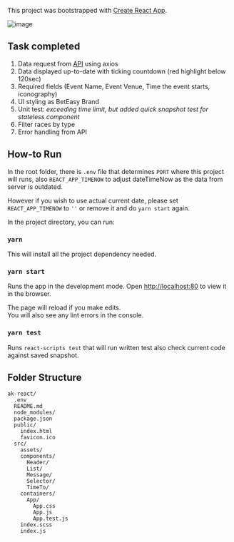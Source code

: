 This project was bootstrapped with [Create React App](https://github.com/facebook/create-react-app).

![image](https://user-images.githubusercontent.com/7718628/47253486-3b9f8a00-d49f-11e8-9ecb-d1a23ae0e80d.png)

## Task completed
1. Data request from [API](https://s3-ap-southeast-2.amazonaws.com/bet-easy-code-challenge/next-to-jump
) using axios
2. Data displayed up-to-date with ticking countdown (red highlight below 120sec)
3. Required fields (Event Name, Event Venue, Time the event starts, iconography)
4. UI styling as BetEasy Brand
5. Unit test: _exceeding time limit, but added quick snapshot test for stateless component_
6. Filter races by type
7. Error handling from API

## How-to Run

In the root folder, there is `.env` file that determines `PORT` where this project will runs, also `REACT_APP_TIMENOW` to adjust dateTimeNow as the data from server is outdated.

However if you wish to use actual current date, please set `REACT_APP_TIMENOW` to `''` or remove it and do `yarn start` again.

In the project directory, you can run:

### `yarn`

This will install all the project dependency needed.

### `yarn start`

Runs the app in the development mode.
Open [http://localhost:80](http://localhost:80) to view it in the browser.

The page will reload if you make edits.<br>
You will also see any lint errors in the console.

### `yarn test`

Runs `react-scripts test` that will run written test also check current code against saved snapshot.

## Folder Structure

```
ak-react/
  .env
  README.md
  node_modules/
  package.json
  public/
    index.html
    favicon.ico
  src/
    assets/
    components/
      Header/
      List/
      Message/
      Selector/
      TimeTo/
    containers/
      App/
        App.css
        App.js
        App.test.js
    index.scss
    index.js
```
